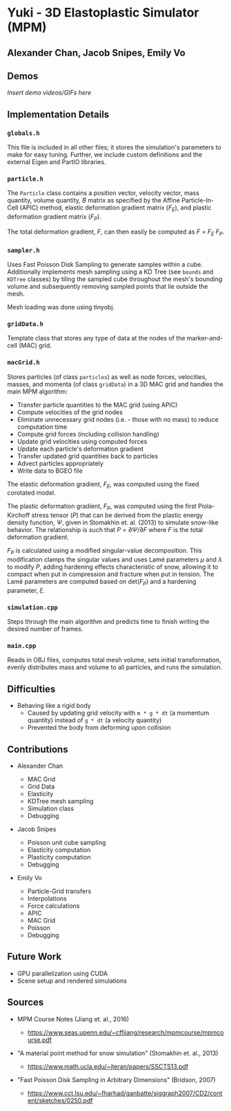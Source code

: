 # Yuki - 3D Elastoplastic Simulator (MPM)
## Alexander Chan, Jacob Snipes, Emily Vo

## Demos
*Insert demo videos/GIFs here*

## Implementation Details

### `globals.h`
This file is included in all other files; it stores the simulation's parameters to make for easy tuning. Further, we include custom definitions and the external Eigen and PartIO libraries.

### `particle.h`
The `Particle` class contains a position vector, velocity vector, mass quantity, volume quantity, *B* matrix as specified by the Affine Particle-In-Cell (APIC) method, elastic deformation gradient matrix (*F<sub>E</sub>*), and plastic deformation gradient matrix (*F<sub>P</sub>*).

The total deformation gradient, *F*, can then easily be computed as *F* = *F<sub>E</sub>* *F<sub>P</sub>*.

### `sampler.h`
Uses Fast Poisson Disk Sampling to generate samples within a cube. Additionally implements mesh sampling using a KD Tree (see `bounds` and `KDTree` classes) by tiling the sampled cube throughout the mesh's bounding volume and subsequently removing sampled points that lie outside the mesh.

Mesh loading was done using tinyobj.

### `gridData.h`
Template class that stores any type of data at the nodes of the marker-and-cell (MAC) grid.

### `macGrid.h`
Stores particles (of class `particles`) as well as node forces, velocities, masses, and momenta (of class `gridData`) in a 3D MAC grid and handles the main MPM algorithm:

- Transfer particle quantities to the MAC grid (using APIC)
- Compute velocities of the grid nodes
- Eliminate unnecessary grid nodes (i.e. - those with no mass) to reduce computation time
- Compute grid forces (including collision handling)
- Update grid velocities using computed forces
- Update each particle's deformation gradient
- Transfer updated grid quantities back to particles
- Advect particles appropriately
- Write data to BGEO file

The elastic deformation gradient, *F<sub>E</sub>*, was computed using the fixed corotated model.

The plastic deformation gradient, *F<sub>P</sub>*, was computed using the first Piola-Kirchoff stress tensor (*P*) that can be derived from the plastic energy density function, *Ψ*, given in Stomakhin et. al. (2013) to simulate snow-like behavior. The relationship is such that *P* = ∂*Ψ*/∂*F* where *F* is the total deformation gradient.

*F<sub>P</sub>* is calculated using a modified singular-value decomposition. This modification clamps the singular values and uses Lamé parameters *µ* and *λ* to modify *P*, adding hardening effects characteristic of snow, allowing it to compact when put in compression and fracture when put in tension. The Lamé parameters are computed based on det(*F<sub>P</sub>*) and a hardening parameter, *ξ*.

### `simulation.cpp`
Steps through the main algorithm and predicts time to finish writing the desired number of frames.

### `main.cpp`
Reads in OBJ files, computes total mesh volume, sets initial transformation, evenly distributes mass and volume to all particles, and runs the simulation.

## Difficulties
- Behaving like a rigid body
  - Caused by updating grid velocity with `m * g * dt` (a momentum quantity) instead of `g * dt` (a velocity quantity)
  - Prevented the body from deforming upon collision
  
## Contributions
- Alexander Chan
  - MAC Grid
  - Grid Data
  - Elasticity
  - KDTree mesh sampling
  - Simulation class
  - Debugging
  
- Jacob Snipes
  - Poisson unit cube sampling
  - Elasticity computation
  - Plasticity computation
  - Debugging
  
- Emily Vo
  - Particle-Grid transfers
  - Interpolations
  - Force calculations
  - APIC
  - MAC Grid
  - Poisson
  - Debugging

## Future Work
- GPU parallelization using CUDA
- Scene setup and rendered simulations

## Sources
- MPM Course Notes (Jiang et. al., 2016)
  - https://www.seas.upenn.edu/~cffjiang/research/mpmcourse/mpmcourse.pdf

- "A material point method for snow simulation" (Stomakhin et. al., 2013)
  - https://www.math.ucla.edu/~jteran/papers/SSCTS13.pdf

- "Fast Poisson Disk Sampling in Arbitrary Dimensions" (Bridson, 2007)
  - https://www.cct.lsu.edu/~fharhad/ganbatte/siggraph2007/CD2/content/sketches/0250.pdf
